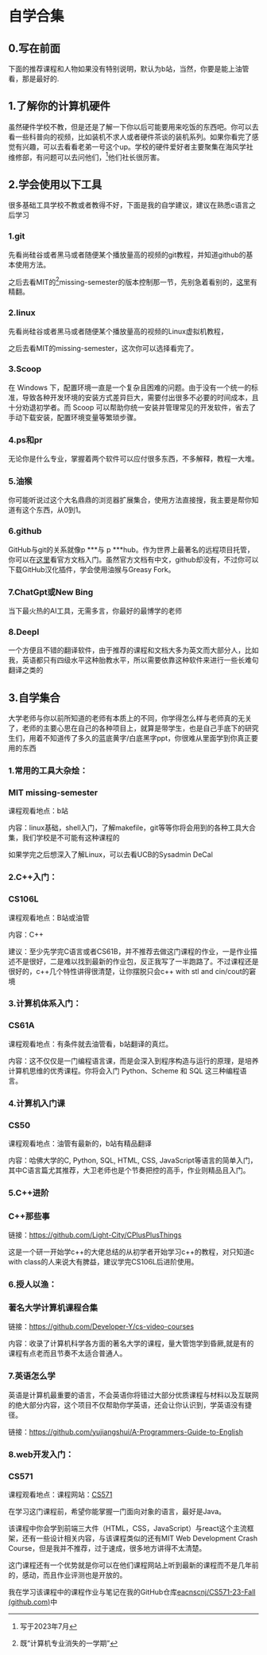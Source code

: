 # 自学合集

## 0.写在前面

下面的推荐课程和人物如果没有特别说明，默认为b站，当然，你要是能上油管看，那是最好的.

## 1.了解你的计算机硬件

虽然硬件学校不教，但是还是了解一下你以后可能要用来吃饭的东西吧。你可以去看一些科普向的视频，比如装机不求人或者硬件茶谈的装机系列。如果你看完了感觉有兴趣，可以去看看老弟一号这个up。学校的硬件爱好者主要聚集在海风学社维修部，有问题可以去问他们，[^1]他们社长很厉害。

## 2.学会使用以下工具

很多基础工具学校不教或者教得不好，下面是我的自学建议，建议在熟悉c语言之后学习

### 1.git

先看尚硅谷或者黑马或者随便某个播放量高的视频的git教程，并知道github的基本使用方法。

之后去看MIT的[^2]missing-semester的版本控制那一节，先别急着看别的，[这里](https://space.bilibili.com/518734451?spm_id_from=333.337.0.0)有精翻。

### 2.linux

先看尚硅谷或者黑马或者随便某个播放量高的视频的Linux虚拟机教程，

之后去看MIT的missing-semester，这次你可以选择看完了。

### 3.Scoop

在 Windows 下，配置环境一直是一个复杂且困难的问题。由于没有一个统一的标准，导致各种开发环境的安装方式差异巨大，需要付出很多不必要的时间成本，且十分劝退初学者。而 Scoop 可以帮助你统一安装并管理常见的开发软件，省去了手动下载安装，配置环境变量等繁琐步骤。

### 4.ps和pr

无论你是什么专业，掌握着两个软件可以应付很多东西，不多解释，教程一大堆。

### 5.油猴

你可能听说过这个大名鼎鼎的浏览器扩展集合，使用方法直接搜，我主要是帮你知道有这个东西，从0到1。

### 6.github

GitHub与git的关系就像p ***与 p ***hub。作为世界上最著名的远程项目托管，你可以在[这里](https://docs.github.com/zh/get-started)看官方文档入门。虽然官方文档有中文，github却没有，不过你可以下载GitHub汉化插件，学会使用油猴与Greasy Fork。

### 7.ChatGpt或New Bing

当下最火热的AI工具，无需多言，你最好的最博学的老师
### 8.Deepl
一个方便且不错的翻译软件，由于推荐的课程和文档大多为英文而大部分人，比如我，英语都只有四级水平这种胎教水平，所以需要依靠这种软件来进行一些长难句翻译之类的

## 3.自学集合

大学老师与你以前所知道的老师有本质上的不同，你学得怎么样与老师真的无关了，老师的主要心思在自己的各种项目上，就算是带学生，也是自己手底下的研究生们，用着不知道传了多久的蓝底黄字/白底黑字ppt，你很难从里面学到你真正要用的东西

### 1.常用的工具大杂烩：

### MIT missing-semester

课程观看地点：b站

内容：linux基础，shell入门，了解makefile，git等等你将会用到的各种工具大合集，我们学校是不可能有这种课程的

如果学完之后想深入了解Linux，可以去看UCB的Sysadmin DeCal

### 2.C++入门：

### CS106L

课程观看地点：B站或油管

内容：C++

建议：至少先学完C语言或者CS61B，并不推荐去做这门课程的作业，一是作业描述不是很好，二是难以找到最新的作业包，反正我写了一半跑路了。不过课程还是很好的，c++几个特性讲得很清楚，让你摆脱只会c++ with stl and cin/cout的窘境

### 3.计算机体系入门：

### CS61A

课程观看地点：有条件就去油管看，b站翻译的真烂。

内容：这不仅仅是一门编程语言课，而是会深入到程序构造与运行的原理，是培养计算机思维的优秀课程。你将会入门 Python、Scheme 和 SQL 这三种编程语言。

### 4.计算机入门课

### CS50

课程观看地点：油管有最新的，b站有精品翻译

内容：哈佛大学的C, Python, SQL, HTML, CSS, JavaScript等语言的简单入门，其中C语言篇尤其推荐，大卫老师也是个节奏把控的高手，作业则精品且入门。
### 5.C++进阶

### C++那些事

链接：https://github.com/Light-City/CPlusPlusThings

这是一个研一开始学c++的大佬总结的从初学者开始学习c++的教程，对只知道c with class的人来说大有脾益，建议学完CS106L后进阶使用。

### 6.授人以渔：

### 著名大学计算机课程合集

链接：https://github.com/Developer-Y/cs-video-courses

内容：收录了计算机科学各方面的著名大学的课程，量大管饱学到昏厥,就是有的课程有点老而且节奏不太适合普通人。

### 7.英语怎么学

英语是计算机最重要的语言，不会英语你将错过大部分优质课程与材料以及互联网的绝大部分内容，这个项目不仅帮助你学英语，还会让你认识到，学英语没有捷径。

链接：https://github.com/yujiangshui/A-Programmers-Guide-to-English

### 8.web开发入门：

### CS571

课程观看地点：课程网站：[CS571](https://www.cs571.org/)

在学习这门课程前，希望你能掌握一门面向对象的语言，最好是Java。

该课程中你会学到前端三大件（HTML，CSS，JavaScript）与react这个主流框架，还有一些设计相关内容，与该课程类似的还有MIT Web Development Crash Course，但是我并不推荐，过于速成，很多地方讲得不太清楚。

这门课程还有一个优势就是你可以在他们课程网站上听到最新的课程而不是几年前的，感动，而且作业评测也是开放的。

我在学习该课程中的课程作业与笔记在我的GitHub仓库[eacnscnj/CS571-23-Fall (github.com)](https://github.com/eacnscnj/CS571-23-Fall)中

[^1]: 写于2023年7月
[^2]: 既“计算机专业消失的一学期”
